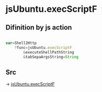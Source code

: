 # jsUbuntu.execScriptF

## Difinition by js action

```js.js

var=Shell2Http
	?func=jsUbuntu.execScriptF
		&executeShellPathString
		&tabSepaArgsString=String
```

## Src

-> [jsUbuntu.execScriptF](https://github.com/puutaro/CommandClick/blob/master/app/src/main/java/com/puutaro/commandclick/fragment_lib/terminal_fragment/js_interface/JsUbuntu.kt#L48)


